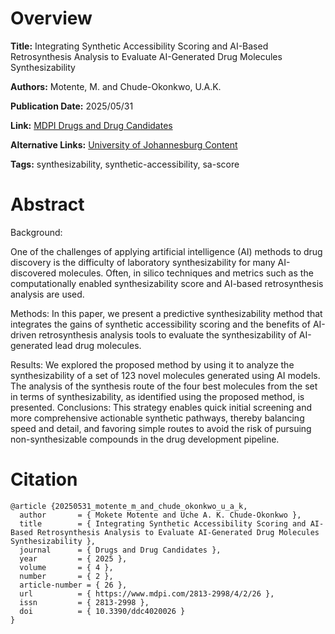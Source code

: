 # Overview
**Title:**
Integrating Synthetic Accessibility Scoring and AI-Based Retrosynthesis Analysis to Evaluate AI-Generated Drug Molecules Synthesizability

**Authors:**
Motente, M. and Chude-Okonkwo, U.A.K.

**Publication Date:**
2025/05/31

**Link:**
[MDPI Drugs and Drug Candidates](https://www.mdpi.com/2813-2998/4/2/26)

**Alternative Links:**
[University of Johannesburg Content](https://ujcontent.uj.ac.za/esploro/outputs/journalArticle/Integrating-synthetic-accessibility-scoring-and-AI-based/9955405307691)

**Tags:**
synthesizability, synthetic-accessibility, sa-score


# Abstract
Background:

One of the challenges of applying artificial intelligence (AI) methods to drug discovery is the difficulty of laboratory synthesizability for many AI-discovered molecules.
Often, in silico techniques and metrics such as the computationally enabled synthesizability score and AI-based retrosynthesis analysis are used.

Methods:
In this paper, we present a predictive synthesizability method that integrates the gains of synthetic accessibility scoring and the benefits of AI-driven retrosynthesis analysis tools to evaluate the synthesizability of AI-generated lead drug molecules.

Results:
We explored the proposed method by using it to analyze the synthesizability of a set of 123 novel molecules generated using AI models.
The analysis of the synthesis route of the four best molecules from the set in terms of synthesizability, as identified using the proposed method, is presented.
Conclusions: This strategy enables quick initial screening and more comprehensive actionable synthetic pathways, thereby balancing speed and detail, and favoring simple routes to avoid the risk of pursuing non-synthesizable compounds in the drug development pipeline.


# Citation
```
@article {20250531_motente_m_and_chude_okonkwo_u_a_k,
  author       = { Mokete Motente and Uche A. K. Chude-Okonkwo },
  title        = { Integrating Synthetic Accessibility Scoring and AI-Based Retrosynthesis Analysis to Evaluate AI-Generated Drug Molecules Synthesizability },
  journal      = { Drugs and Drug Candidates },
  year         = { 2025 },
  volume       = { 4 },
  number       = { 2 },
  article-number = { 26 },
  url          = { https://www.mdpi.com/2813-2998/4/2/26 },
  issn         = { 2813-2998 },
  doi          = { 10.3390/ddc4020026 }
}
```
